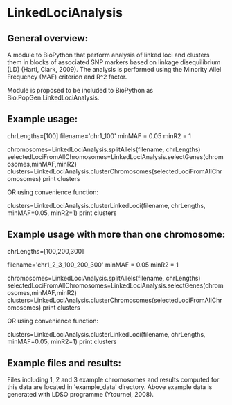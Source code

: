 LinkedLociAnalysis
==================

General overview:
-----------------
A module to BioPython that perform analysis of linked loci and clusters them in blocks of associated SNP markers based on linkage disequilibrium (LD) (Hartl, Clark, 2009).
The analysis is performed using the Minority Allel Frequency (MAF) criterion and R^2 factor.

Module is proposed to be included to BioPython as Bio.PopGen.LinkedLociAnalysis.

Example usage:
--------------
chrLengths=[100]
filename='chr1_100'
minMAF = 0.05
minR2 = 1

chromosomes=LinkedLociAnalysis.splitAllels(filename, chrLengths)
selectedLociFromAllChromosomes=LinkedLociAnalysis.selectGenes(chromosomes,minMAF,minR2)
clusters=LinkedLociAnalysis.clusterChromosomes(selectedLociFromAllChromosomes)
print clusters

OR using convenience function:

clusters=LinkedLociAnalysis.clusterLinkedLoci(filename, chrLengths, minMAF=0.05, minR2=1)
print clusters

Example usage with more than one chromosome:
--------------------------------------------

chrLengths=[100,200,300]

filename='chr1_2_3_100_200_300'
minMAF = 0.05
minR2 = 1

chromosomes=LinkedLociAnalysis.splitAllels(filename, chrLengths)
selectedLociFromAllChromosomes=LinkedLociAnalysis.selectGenes(chromosomes,minMAF,minR2)
clusters=LinkedLociAnalysis.clusterChromosomes(selectedLociFromAllChromosomes)
print clusters

OR using convenience function:

clusters=LinkedLociAnalysis.clusterLinkedLoci(filename, chrLengths, minMAF=0.05, minR2=1)
print clusters

Example files and results:
--------------------------
Files including 1, 2 and 3 example chromosomes and results computed for this data are located in 'example_data' directory.
Above example data is generated with LDSO programme (Ytournel, 2008).
